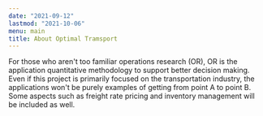 ```yaml
---
date: "2021-09-12"
lastmod: "2021-10-06"
menu: main
title: About Optimal Tramsport
---
```


For those who aren't too familiar operations research (OR), OR is the application
quantitative methodology to support better decision making. Even if this project 
is primarily focused on the transportation industry, the applications won't be 
purely examples of getting from point A to point B. Some aspects such as freight 
rate pricing and inventory management will be included as well.